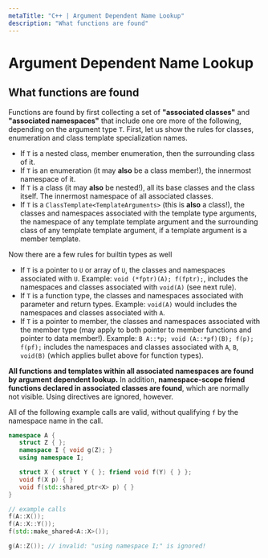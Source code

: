 ```yaml
---
metaTitle: "C++ | Argument Dependent Name Lookup"
description: "What functions are found"
---
```


# Argument Dependent Name Lookup



## What functions are found


Functions are found by first collecting a set of **"associated classes"** and **"associated namespaces"** that include one ore more of the following, depending on the argument type `T`. First, let us show the rules for classes, enumeration and class template specialization names.

- If `T` is a nested class, member enumeration, then the surrounding class of it.
- If `T` is an enumeration (it may **also** be a class member!), the innermost namespace of it.
- If `T` is a class (it may **also** be nested!), all its base classes and the class itself. The innermost namespace of all associated classes.
- If `T` is a `ClassTemplate<TemplateArguments>` (this is **also** a class!), the classes and namespaces associated with the template type arguments, the namespace of any template template argument and the surrounding class of any template template argument, if a template argument is a member template.

Now there are a few rules for builtin types as well

- If `T` is a pointer to `U` or array of `U`, the classes and namespaces associated with `U`. Example: `void (*fptr)(A); f(fptr);`, includes the namespaces and classes associated with `void(A)` (see next rule).
- If `T` is a function type, the classes and namespaces associated with parameter and return types. Example: `void(A)` would includes the namespaces and classes associated with `A`.
- If `T` is a pointer to member, the classes and namespaces associated with the member type (may apply to both pointer to member functions and pointer to data member!). Example: `B A::*p; void (A::*pf)(B); f(p); f(pf);` includes the namespaces and classes associated with `A`, `B`, `void(B)` (which applies bullet above for function types).

**All functions and templates within all associated namespaces are found by argument dependent lookup.** In addition, **namespace-scope friend functions declared in associated classes are found**, which are normally not visible. Using directives are ignored, however.

All of the following example calls are valid, without qualifying `f` by the namespace name in the call.

```cpp
namespace A {
   struct Z { };
   namespace I { void g(Z); }
   using namespace I;

   struct X { struct Y { }; friend void f(Y) { } };
   void f(X p) { }
   void f(std::shared_ptr<X> p) { }
}

// example calls
f(A::X());
f(A::X::Y());
f(std::make_shared<A::X>());

g(A::Z()); // invalid: "using namespace I;" is ignored!

```

